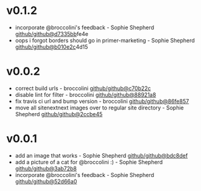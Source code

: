 # v0.1.2

 * incorporate @broccolini's feedback - Sophie Shepherd [github/github@d7335bb](https://github.com/github/github/commit/d7335bb)fe4e
 * oops i forgot borders should go in primer-marketing - Sophie Shepherd [github/github@b010e2c](https://github.com/github/github/commit/b010e2c)4d15

# v0.0.2

 * correct build urls - broccolini [github/github@c70b22c](https://github.com/github/github/commit/c70b22c)
 * disable lint for filter - broccolini [github/github@88921a8](https://github.com/github/github/commit/88921a8)
 * fix travis ci url and bump version - broccolini [github/github@86fe857](https://github.com/github/github/commit/86fe857)
 * move all sitenextnext images over to regular site directory - Sophie Shepherd [github/github@2ccbe45](https://github.com/github/github/commit/2ccbe45)

# v0.0.1

 * add an image that works - Sophie Shepherd [github/github@bdc8def](https://github.com/github/github/commit/bdc8def)
 * add a picture of a cat for @broccolini :) - Sophie Shepherd [github/github@3ab72b8](https://github.com/github/github/commit/3ab72b8)
 * incorporate @broccolini's feedback - Sophie Shepherd [github/github@52d66a0](https://github.com/github/github/commit/52d66a0)